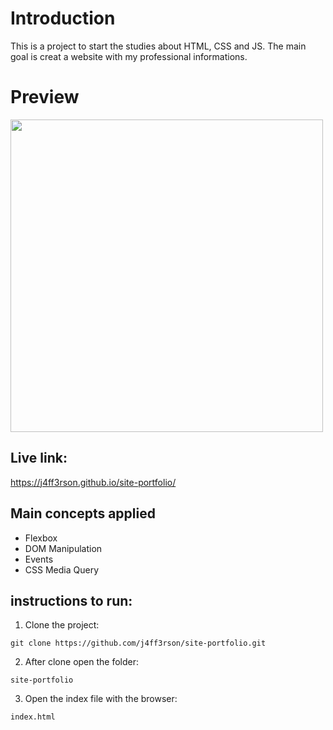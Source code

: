 # Introduction

This is a project to start the studies about HTML, CSS and JS.
The main goal is creat a website with my professional informations.

# Preview

<img src="https://github.com/j4ff3rson/site-portfolio/blob/main/preview.png" height="500"/>

## Live link:

https://j4ff3rson.github.io/site-portfolio/

## Main concepts applied

- Flexbox
- DOM Manipulation
- Events
- CSS Media Query

## instructions to run:

1. Clone the project:

```
git clone https://github.com/j4ff3rson/site-portfolio.git
```

2. After clone open the folder:

```
site-portfolio
```

3. Open the index file with the browser:

```
index.html
```

